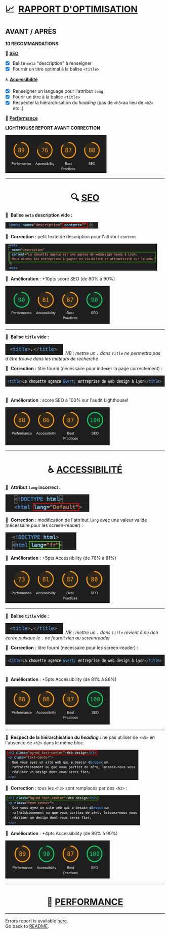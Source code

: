 # :chart_with_upwards_trend:&nbsp; <ins>RAPPORT D'OPTIMISATION</ins>

## AVANT / APRÈS

**10 RECOMMANDATIONS**

:mag_right:&nbsp;<ins>**SEO**</ins>

- [x] Balise `meta` "description" à renseigner
- [x] Fournir un titre optimal à la balise `<title>`

:wheelchair:&nbsp;<ins>**Accessibilité**</ins>

- [x] Renseigner un language pour l'attribut `lang`
- [x] Fourir un titre à la balise `<title>`
- [x] Respecter la hiérarchisation du _heading_ (pas de `<h3>`au lieu de `<h2>` etc..)

:rocket:&nbsp;<ins>**Performance**</ins>

**LIGHTHOUSE REPORT AVANT CORRECTION**

<img src="img/lighthouse-before.png" height="120" width="320"/>

---

<h1 align="center">🔍 <ins>SEO</ins></h1>

:poop:&nbsp; **Balise `meta` description vide :**

<img src="img/code-meta-before1.png" height="20" />&nbsp;

:construction:&nbsp; **Correction** : petit texte de description pour l'attribut `content`

<img src="img/code-meta-after1.png" height="85"/>&nbsp;

:rocket:&nbsp; **Amélioration** : +10pts score SEO (de 80% à 90%)

<img src="img/lighthouse-meta-after.png" height="120" width="330"/>

---

:poop:&nbsp; **Balise `title` vide :**

<img src="img/code-title-before.png" height="35"/>&nbsp;
_NB : mettre un `.` dans `title` ne permettra pas d'être trouvé dans les moteurs de recherche_

:construction:&nbsp; **Correction** : titre fourni (nécessaire pour indexer la page correctement) :

<img src="img/code-title-after.png" height="35"/>&nbsp;

:rocket:&nbsp; **Amélioration** : score SEO à 100% sur l'audit Lighthouse!

<img src="img/lighthouse-title-after.png" height="120" width="330"/>

---

<h1 align="center">♿ <ins>ACCESSIBILITÉ</ins></h1>

:poop:&nbsp; **Attribut `lang` incorrect :**

<img src="img/code-lang-before.png" height="55"/>&nbsp;

:construction:&nbsp; **Correction** : modification de l'attribut `lang` avec une valeur valide (nécessaire pour les screen-reader) :

<img src="img/code-lang-after.png" height="55"/>&nbsp;

:rocket:&nbsp; **Amélioration** : +5pts Accessibility (de 76% à 81%)

<img src="img/lighthouse-lang-after.png" height="120" width="330"/>

---

:poop:&nbsp; **Balise `title` vide :**

<img src="img/code-title-before.png" height="35"/>&nbsp;
_NB : mettre un `.` dans `title` revient à ne rien écrire puisque le `.` ne fournit rien au screenreader_

:construction:&nbsp; **Correction** : titre fourni (nécessaire pour les screen-reader) :

<img src="img/code-title-after.png" height="35"/>&nbsp;

:rocket:&nbsp; **Amélioration** : +5pts Accessibility (de 81% à 86%)

<img src="img/lighthouse-title-after.png" height="120" width="330"/>

---

:poop:&nbsp; **Respect de la hiérarchisation du _heading_ :** ne pas utiliser de `<h3>` en l'absence de `<h2>` dans le même bloc.

<img src="img/code-h3-before.png" height="95"/>&nbsp;

:construction:&nbsp; **Correction** : tous les `<h3>` sont remplacés par des `<h2>` :

<img src="img/code-h3-after.png" height="95"/>&nbsp;

:rocket:&nbsp; **Amélioration** : +4pts Accessibility (de 86% à 90%)

<img src="img/lighthouse-h3-after.png" height="120" width="330"/>

---

<h1 align="center"> 🚀 <ins>PERFORMANCE</ins></h1>

---

Errors report is available [here](ERRORS.md).  
Go back to [README](../README.md).
